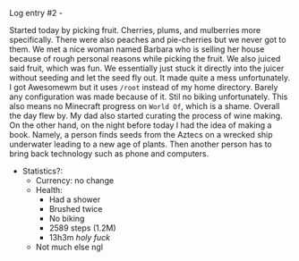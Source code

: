 Log entry #2 -

Started today by picking fruit. Cherries, plums, and mulberries more specifically. There were also peaches and pie-cherries but we never got to them. We met a nice woman named Barbara who is selling her house because of rough personal reasons while picking the fruit. We also juiced said fruit, which was fun. We essentially just stuck it directly into the juicer without seeding and let the seed fly out. It made quite a mess unfortunately. I got Awesomewm but it uses `/root` instead of my home directory. Barely any configuration was made because of it. Stil no biking unfortunately. This also means no Minecraft progress on `World Of`, which is a shame. Overall the day flew by. My dad also started curating the process of wine making.
On the other hand, on the night before today I had the idea of making a book. Namely, a person finds seeds from the Aztecs on a wrecked ship underwater leading to a new age of plants. Then another person has to bring back technology such as phone and computers.

- Statistics?:
	- Currency: no change
	- Health:
		- Had a shower
		- Brushed twice
		- No biking
		- 2589 steps (1.2M)
		- 13h3m *holy fuck*
	- Not much else ngl

